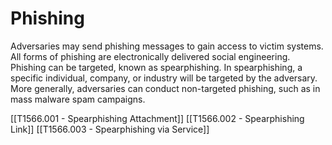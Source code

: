 # Phishing

Adversaries may send phishing messages to gain access to victim systems. All forms of phishing are electronically delivered social engineering. Phishing can be targeted, known as spearphishing. In spearphishing, a specific individual, company, or industry will be targeted by the adversary. More generally, adversaries can conduct non-targeted phishing, such as in mass malware spam campaigns.

[[T1566.001 - Spearphishing Attachment]]
[[T1566.002 - Spearphishing Link]]
[[T1566.003 - Spearphishing via Service]]